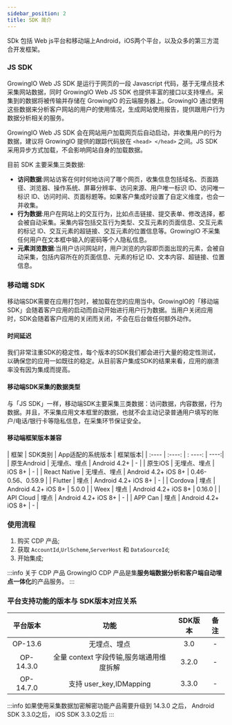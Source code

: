 ```yaml
---
sidebar_position: 2
title: SDK 简介
---
```


SDk 包括 Web js平台和移动端上Android，iOS两个平台，以及众多的第三方混合开发框架。  

### JS SDK

GrowingIO Web JS SDK 是运行于网页的一段 Javascript 代码，基于无埋点技术采集网站数据，同时 GrowingIO Web JS SDK 也提供丰富的接口以支持埋点。采集到的数据将被传输并存储在 GrowingIO 的云端服务器上。GrowingIO 通过使用这些数据来分析客户网站的用户的使用情况，生成网站使用报告，提供跟用户行为数据分析相关的服务。

GrowingIO Web JS SDK 会在网站用户加载网页后自动启动，并收集用户的行为数据，建议将 GrowingIO 提供的跟踪代码放在 `<head> </head>` 之间。JS SDK 采用异步方式加载，不会影响网站自身的加载数据。


目前 SDK 主要采集三类数据:
* **访问数据**:网站访客在何时何地访问了哪个网页，收集信息包括域名、页面路径、浏览器、操作系统、屏幕分辨率、访问来源、用户唯一标识 ID、访问唯一标识 ID、访问时间、页面标题等。如果客户集成时设置了自定义维度，也会一并收集。
* **行为数据**:用户在网站上的交互行为，比如点击链接、提交表单、修改选择，都会被自动采集。采集内容包括交互行为类型、交互元素的页面信息、交互元素的标记 ID、交互元素的超链接、交互元素的位置信息等。GrowingIO 不采集任何用户在文本框中输入的密码等个人隐私信息。
* **元素浏览数据**:当用户访问网站时，用户浏览的内容即页面出现的元素，会被自动采集，包括内容所在的页面信息、元素的标记 ID、文本内容、超链接、位置信息。

### 移动端 SDK
移动端SDK需要在应用打包时，被加载在您的应用当中。GrowingIO的「移动端SDK」会随着客户应用的启动而自动开始进行用户行为数据。当用户关闭应用时，SDK会随着客户应用的关闭而关闭，不会在后台做任何额外动作。

#### 时间延迟
我们非常注重SDK的稳定性，每个版本的SDK我们都会进行大量的稳定性测试，以确保您的应用一如既往的稳定。从目前客户集成SDK的结果来看，应用的崩溃率没有因为集成而提高。

#### 移动端SDK采集的数据类型
与「JS SDK」一样，移动端SDK主要采集三类数据：访问数据，内容数据，行为数据。并且，不采集应用文本框里的数据，也就不会主动记录普通用户填写的账户/电话/银行卡等隐私信息，在采集环节保证安全。

#### 移动端框架版本兼容

|  框架  | SDK类别 | App适配的系统版本 | 框架版本|
|  :----  | :----:  | : ----: | ----:|
| 原生Android | 无埋点、埋点 | Android 4.2+ | - |
| 原生iOS | 无埋点、埋点 | iOS 8+ |  - |
| React Native | 无埋点、埋点 | Android 4.2+  iOS 8+ |  0.46-0.56、0.59.9 |
| Flutter | 埋点 | Android 4.2+  iOS 8+ |  - |
| Cordova | 埋点 | Android 4.2+  iOS 8+ |  5.0.0 |
| Weex | 埋点 | Android 4.2+  iOS 8+ |  0.16.0 |
| API Cloud | 埋点 | Android 4.2+  iOS 8+ |  - |
| APP Can | 埋点 | Android 4.2+  iOS 8+ |  - |

### 使用流程

1. 购买 CDP 产品;
2. 获取 `AccountId`,`UrlScheme`,`ServerHost` 和 `DataSourceId`;
3. 开始集成;

:::info 关于 CDP 产品
GrowingIO CDP 产品是集**服务端数据分析和客户端自动埋点一体化**的产品服务。
:::

### 平台支持功能的版本与 SDK版本对应关系
|    平台版本    | 功能 |  SDK版本  | 备注|
|:-------:| :----:  |  :-------:  | :----:|
| OP-13.6 | 无埋点、埋点 | 3.0 | - |
| OP-14.3.0 | 全量 context 字段传输,服务端通用维度拆解 |  3.2.0 |  - |
| OP-14.7.0 | 支持 user_key,IDMapping | 3.3.0 | - |
:::info
如果使用采集数据加密解密功能产品需要升级到 14.3.0 之后， Android SDK 3.3.0之后， iOS  SDK 3.3.0之后
:::
